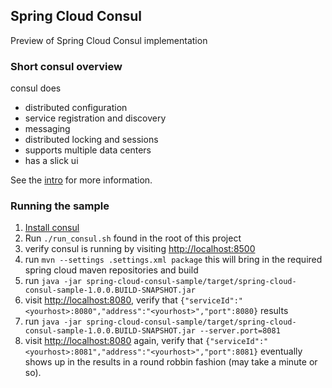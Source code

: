 ## Spring Cloud Consul

Preview of Spring Cloud Consul implementation

### Short consul overview

consul does

* distributed configuration
* service registration and discovery
* messaging
* distributed locking and sessions
* supports multiple data centers
* has a slick ui

See the [intro](https://consul.io/intro/index.html) for more information.

### Running the sample

1. [Install consul](https://consul.io/downloads.html)
2. Run `./run_consul.sh` found in the root of this project
3. verify consul is running by visiting [http://localhost:8500](http://localhost:8500)
4. run `mvn --settings .settings.xml package` this will bring in the required spring cloud maven repositories and build
5. run `java -jar spring-cloud-consul-sample/target/spring-cloud-consul-sample-1.0.0.BUILD-SNAPSHOT.jar`
6. visit [http://localhost:8080](http://localhost:8080), verify that `{"serviceId":"<yourhost>:8080","address":"<yourhost>","port":8080}` results
7. run `java -jar spring-cloud-consul-sample/target/spring-cloud-consul-sample-1.0.0.BUILD-SNAPSHOT.jar --server.port=8081`
8. visit [http://localhost:8080](http://localhost:8080) again, verify that `{"serviceId":"<yourhost>:8081","address":"<yourhost>","port":8081}` eventually shows up in the results in a round robbin fashion (may take a minute or so).
